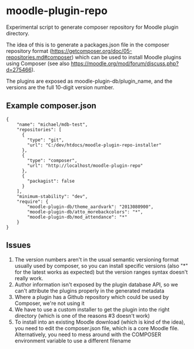 # moodle-plugin-repo
Experimental script to generate composer repository for Moodle plugin directory.

The idea of this is to generate a packages.json file in the composer repository format (https://getcomposer.org/doc/05-repositories.md#composer) which can be used to install Moodle plugins using Composer (see also https://moodle.org/mod/forum/discuss.php?d=275466).

The plugins are exposed as moodle-plugin-db/plugin_name, and the versions are the full 10-digit version number.

## Example composer.json

    {
        "name": "michael/mdb-test",
        "repositories": [
          {
            "type": "git",
            "url": "C:/dev/htdocs/moodle-plugin-repo-installer"
          },
          {
            "type": "composer",
            "url": "http://localhost/moodle-plugin-repo"
          },
          {
            "packagist": false
          }
        ],
        "minimum-stability": "dev",
        "require": {
            "moodle-plugin-db/theme_aardvark": "2013080900",
            "moodle-plugin-db/atto_morebackcolors": "*",
            "moodle-plugin-db/mod_attendance": "*"
        }
    }

## Issues

1. The version numbers aren't in the usual semantic versioning format usually used by composer, so you can install specific versions (also "*" for the latest works as expected) but the version ranges syntax doesn't really work.
2. Author information isn't exposed by the plugin database API, so we can't attribute the plugins properly in the generated metadata
3. Where a plugin has a Github repository which could be used by Composer, we're not using it
4. We have to use a custom installer to get the plugin into the right directory (which is one of the reasons #3 doesn't work)
5. To install into an existing Moodle download (which is kind of the idea), you need to edit the composer.json file, which is a core Moodle file. Alternatively, you need to mess around with the COMPOSER environment variable to use a different filename
